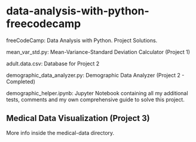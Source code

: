 # data-analysis-with-python-freecodecamp
freeCodeCamp: Data Analysis with Python. Project Solutions.

mean_var_std.py: Mean-Variance-Standard Deviation Calculator (Project 1)

adult.data.csv: Database for Project 2

demographic_data_analyzer.py: Demographic Data Analyzer (Project 2 - Completed)

demographic_helper.ipynb: Jupyter Notebook containing all my additional tests, comments and my own comprehensive guide to solve this project.

## Medical Data Visualization (Project 3)

More info inside the medical-data directory.